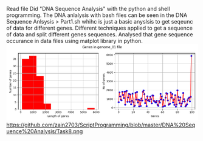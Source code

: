 Read file
Did  "DNA Sequence Analysis" with the python and shell programming.
The DNA anlalysis with bash files can be seen in the DNA Sequence Anlsysis > Part1.sh whihc is just a basic anyslsis to get seqeunc of data for different genes.
Different techniques applied to get a sequence of data and split different genes sequences. Analysed that gene sequence occurance in data files using matplot library in python. 
![alt text](https://github.com/zain2703/ScriptProgramming/blob/master/DNA%20Sequence%20Analysis/Task8.png?raw=true)
https://github.com/zain2703/ScriptProgramming/blob/master/DNA%20Sequence%20Analysis/Task8.png

